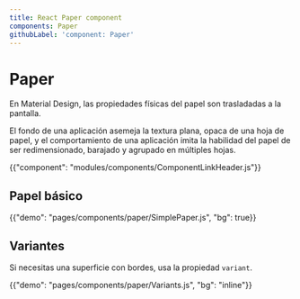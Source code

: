 ```yaml
---
title: React Paper component
components: Paper
githubLabel: 'component: Paper'
---
```


# Paper

<p class="description">En Material Design, las propiedades físicas del papel son trasladadas a la pantalla. </p>

El fondo de una aplicación asemeja la textura plana, opaca de una hoja de papel, y el comportamiento de una aplicación imita la habilidad del papel de ser redimensionado, barajado y agrupado en múltiples hojas.

{{"component": "modules/components/ComponentLinkHeader.js"}}

## Papel básico

{{"demo": "pages/components/paper/SimplePaper.js", "bg": true}}

## Variantes

Si necesitas una superficie con bordes, usa la propiedad `variant`.

{{"demo": "pages/components/paper/Variants.js", "bg": "inline"}}
